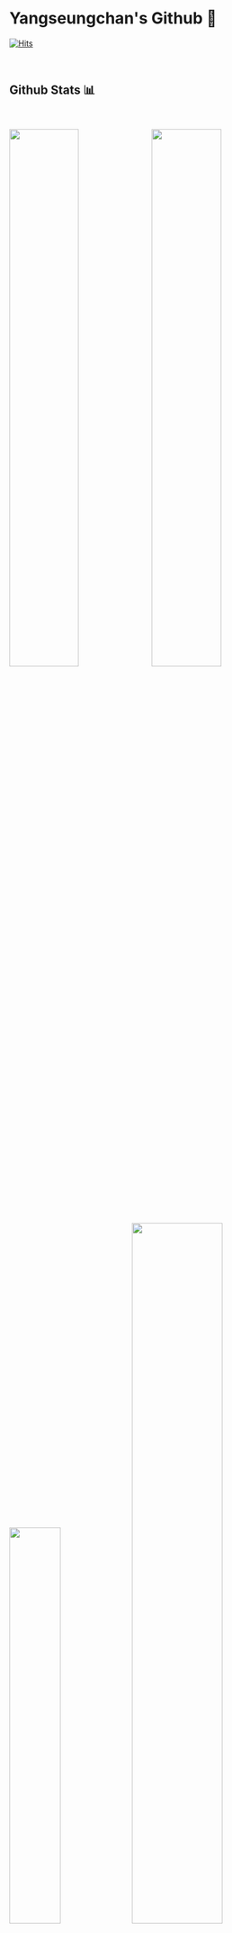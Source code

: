 # Yangseungchan's Github 🧪

[![Hits](https://hits.seeyoufarm.com/api/count/incr/badge.svg?url=https%3A%2F%2Fgithub.com%2FYangseungchan&count_bg=%23A29BFE&title_bg=%236C5CE7&icon=&icon_color=%23E7E7E7&title=HITS&edge_flat=false)](https://hits.seeyoufarm.com)

</br>

## Github Stats 📊
<br/>

<p align="left">
  <img width="49.5%" src="https://github-readme-stats.vercel.app/api?username=Yangseungchan&show_icons=true&theme=dracula&hide_border=true" />
  <img width="49.5%" src="https://github-readme-streak-stats.herokuapp.com/?user=Yangseungchan&theme=dracula&hide_border=true" />
</p>
<p align="left">
  <img width="42.5%" src="https://github-readme-stats.vercel.app/api/top-langs/?username=Yangseungchan&theme=dracula&layout=compact&hide_border=true" />
  <img width="56.5%" src="https://activity-graph.herokuapp.com/graph?username=Yangseungchan&custom_title=Yangseungchan's%20Contribution%20Graph&theme=dracula&bg_color=282A36&hide_border=true&line=6c5ce7&point=fd79a8" />
</p>



## Tech Stacks 🛠


### Languages
<img src="https://user-images.githubusercontent.com/73097560/115834477-dbab4500-a447-11eb-908a-139a6edaec5c.gif">

<p>
  <div align="left">
    <img src="https://img.shields.io/badge/-Javascript-f1c40f?style=for-the-badge&logo=javascript&logoColor=f1c40f&labelColor=282828">
    <img src="https://img.shields.io/badge/-Typescript-3498db?style=for-the-badge&logo=typescript&logoColor=3498db&labelColor=282828">
    <img src="https://img.shields.io/badge/-Python-3670A0?style=for-the-badge&logo=python&logoColor=3670A0&labelColor=282828">
    <img src="https://img.shields.io/badge/-c++-%2300599C.svg?style=for-the-badge&logo=c&logoColor=3670A0&labelColor=282828">
    <img src="https://img.shields.io/badge/-HTML-2d98da?style=for-the-badge&logo=html5&logoColor=2d98da&labelColor=282828">
    <img src="https://img.shields.io/badge/-CSS-e67e22?style=for-the-badge&logo=css3&logoColor=e67e22&labelColor=282828">
    <img src="https://img.shields.io/badge/-dart-%230175C2.svg?style=for-the-badge&logo=dart&logoColor=3670A0&labelColor=282828">
    <img src="https://img.shields.io/badge/-Java-EE5A24?style=for-the-badge&logo=java&logoColor=EE5A24&labelColor=282828">
    <img src="https://img.shields.io/badge/-Kotlin-7d5fff?style=for-the-badge&logo=kotlin&logoColor=7d5fff&labelColor=282828">
  </div>
</p>

</br>

### Frontend Library/Framework
<img src="https://user-images.githubusercontent.com/73097560/115834477-dbab4500-a447-11eb-908a-139a6edaec5c.gif">
<p>
  <div align="left">
    <img src="https://img.shields.io/badge/-React-48dbfb?style=for-the-badge&logo=react&logoColor=48dbfb&labelColor=282828">
    <img src="https://img.shields.io/badge/-NextJS-2d3436?style=for-the-badge&logo=next.js&logoColor=white&labelColor=282828">
    <img src="https://img.shields.io/badge/-Vue-2ed573?style=for-the-badge&logo=vuedotjs&logoColor=2ed573&labelColor=282828">
    <img src="https://img.shields.io/badge/-Flutter-5352ed?style=for-the-badge&logo=flutter&logoColor=5352ed&labelColor=282828">
    <img src="https://img.shields.io/badge/-jQuery-227093?style=for-the-badge&logo=jquery&logoColor=227093&labelColor=282828">
    <img src="https://img.shields.io/badge/-MaterialUI-0984e3?style=for-the-badge&logo=material-ui&logoColor=0984e3&labelColor=282828">
    <img src="https://img.shields.io/badge/-SemanticUI-33d9b2?style=for-the-badge&logo=SemanticUIReact&logoColor=33d9b2&labelColor=282828">
    <img src="https://img.shields.io/badge/-React Router-e55039?style=for-the-badge&logo=react-router&logoColor=e55039&labelColor=282828">
    <img src="https://img.shields.io/badge/-Gatsby-40407a?style=for-the-badge&logo=gatsby&logoColor=40407a&labelColor=282828">
    <img src="https://img.shields.io/badge/-Styled Components-ff6b81?style=for-the-badge&logo=styled-components&logoColor=ff6b81&labelColor=282828">
    <img src="https://img.shields.io/badge/-Bootstrap-40407a?style=for-the-badge&logo=bootstrap&logoColor=40407a&labelColor=282828">
    <img src="https://img.shields.io/badge/-Sass-FDA7DF?style=for-the-badge&logo=sass&logoColor=FDA7DF&labelColor=282828">
    <img src="https://img.shields.io/badge/-EsLint-8e44ad?style=for-the-badge&logo=eslint&logoColor=8e44ad&labelColor=282828">
    <img src="https://img.shields.io/badge/-Prettier-2c3e50?style=for-the-badge&logo=prettier&logoColor=2c3e50&labelColor=282828">
  </div>
</p>

</br>

### Backend Library/Framework
<img src="https://user-images.githubusercontent.com/73097560/115834477-dbab4500-a447-11eb-908a-139a6edaec5c.gif">
<p>
<div align="left">
  <img src="https://img.shields.io/badge/-NodeJS-6ab04c?style=for-the-badge&logo=node.js&logoColor=6ab04c&labelColor=282828">
  <img src="https://img.shields.io/badge/-ExpressJS-FFC312?style=for-the-badge&logo=express&logoColor=FFC312&labelColor=282828">
  <img src="https://img.shields.io/badge/-Django-006266?style=for-the-badge&logo=django&logoColor=006266&labelColor=282828">
  <img src="https://img.shields.io/badge/-Flask-1e272e?style=for-the-badge&logo=flask&logoColor=white&labelColor=282828">
</div>
</p>

</br>

### Devops and others
<img src="https://user-images.githubusercontent.com/73097560/115834477-dbab4500-a447-11eb-908a-139a6edaec5c.gif">
<p>
<div align="left">
  <img src="https://img.shields.io/badge/-Docker-82ccdd?style=for-the-badge&logo=docker&logoColor=82ccdd&labelColor=282828"> 
  <img src="https://img.shields.io/badge/-Celery-b8e994?style=for-the-badge&logo=celery&logoColor=b8e994&labelColor=282828">
  <img src="https://img.shields.io/badge/-RabbitMQ-e58e26?style=for-the-badge&logo=rabbitmq&logoColor=e58e26&labelColor=282828">
  <img src="https://img.shields.io/badge/-Scrapy-badc58?style=for-the-badge&logo=scrapy&logoColor=badc58&labelColor=282828"> 
  <img src="https://img.shields.io/badge/-Selenium-4cd137?style=for-the-badge&logo=selenium&logoColor=4cd137&labelColor=282828"> 
</div>
</p>

</br>

### IDEs
<img src="https://user-images.githubusercontent.com/73097560/115834477-dbab4500-a447-11eb-908a-139a6edaec5c.gif">
<p>
<div align="left">
  <img src="https://img.shields.io/badge/-Vscode-54a0ff?style=for-the-badge&logo=visual-studio-code&logoColor=54a0ff&labelColor=282828">
  <img src="https://img.shields.io/badge/-Pycharm-b8e994?style=for-the-badge&logo=pycharm&logoColor=b8e994&labelColor=282828"> 
  <img src="https://img.shields.io/badge/-Webstorm-1B9CFC?style=for-the-badge&logo=webstorm&logoColor=1B9CFC&labelColor=282828"> 
</div>
</p>


</br>
</br>

## Baekjoon


[![Solved.ac
프로필](http://mazassumnida.wtf/api/v2/generate_badge?boj=uvzone)](https://solved.ac/uvzone)
